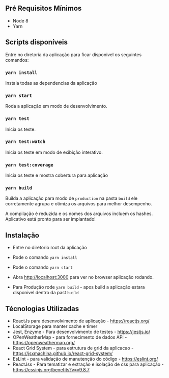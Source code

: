## Pré Requisitos Mínimos

- Node 8
- Yarn 

## Scripts disponíveis

Entre no diretoria da aplicação para ficar disponivel os seguintes comandos:

### `yarn install`

Instala todas as dependencias da aplicação

### `yarn start`

Roda a aplicação em modo de desenvolvimento.<br>

### `yarn test`

Inicia os teste.<br>

### `yarn test:watch`

Inicia os teste em modo de exibição interativo.<br>

### `yarn test:coverage`

Inicia os teste e mostra cobertura para aplicação<br>

### `yarn build`

Builda a aplicação para modo de `production` na pasta `build`
ele corretamente agrupa e otimiza os arquivos para melhor desempenho.

A compilação é reduzida e os nomes dos arquivos incluem os hashes. <br>
Aplicativo está pronto para ser implantado!

## Instalação
- Entre no diretorio root da aplicação
- Rode o comando `yarn install`
- Rode o comando `yarn start`
- Abra [http://localhost:3000](http://localhost:3000) para ver no browser aplicação rodando.

- Para Produção rode `yarn build` - apos build a aplicação estara disponivel dentro da past `build`

## Técnologias Utilizadas

- ReactJs para desenvolvimento de aplicação - https://reactjs.org/
- LocalStorage para manter cache e timer
- Jest, Enzyme - Para desenvolvimento de testes - https://jestjs.io/
- OPenWeatherMap - para fornecimento de dados API - https://openweathermap.org/
- React Grid System - para estrutura de grid da aplicacao - https://jsxmachina.github.io/react-grid-system/
- EsLint - para validação de manutenção do código - https://eslint.org/
- ReactJss - Para tematizar e extração e isolação de css para aplicação - https://cssinjs.org/benefits?v=v9.8.7
